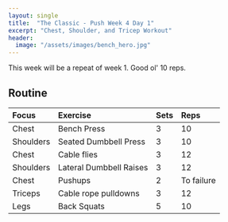 ```yaml
---
layout: single
title:  "The Classic - Push Week 4 Day 1"
excerpt: "Chest, Shoulder, and Tricep Workout"
header:
  image: "/assets/images/bench_hero.jpg"
---
```


This week will be a repeat of week 1. Good ol' 10 reps.

## Routine 

| Focus | Exercise | Sets | Reps |
|:-|:-|:-|:-|
|Chest|Bench Press|3|10|
|Shoulders|Seated Dumbbell Press|3|10|
|Chest|Cable flies|3|12|
|Shoulders|Lateral Dumbbell Raises|3|12|
|Chest|Pushups|2|To failure|
|Triceps|Cable rope pulldowns|3|12|
|Legs|Back Squats|5|10|
